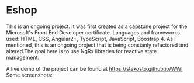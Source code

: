 # Eshop

This is an ongoing project. It was first created as a capstone project for the Microsoft's Front End Developer certificate.
Languages and frameworks used: HTML, CSS, Angular2+, TypeScript, JavaScript, Boostrap 4.
As I mentioned, this is an ongoing project that is being constanly refactored and altered.The goal here is to use NgRx libraries for reactive state management.

A live demo of the project can be found at https://stekosto.github.io/WWI
Some screenshots:

